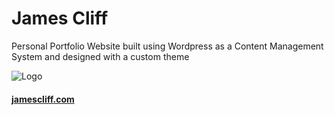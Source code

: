 # James Cliff
Personal Portfolio Website built using Wordpress as a Content Management System and designed with a custom theme

![Logo](https://www.jamescliff.com/media/logos/main%20bw%20logo.png)

#### [jamescliff.com](https://jamescliff.com)